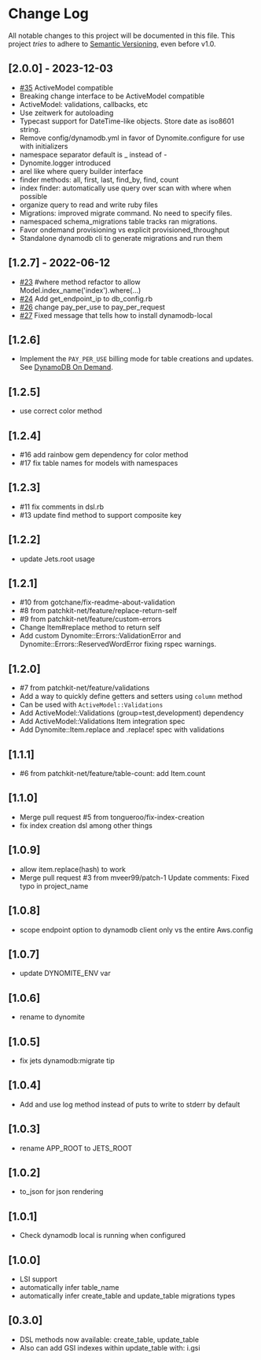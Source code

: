 # Change Log

All notable changes to this project will be documented in this file.
This project *tries* to adhere to [Semantic Versioning](http://semver.org/), even before v1.0.

## [2.0.0] - 2023-12-03
- [#35](https://github.com/tongueroo/dynomite/pull/35) ActiveModel compatible
- Breaking change interface to be ActiveModel compatible
- ActiveModel: validations, callbacks, etc
- Use zeitwerk for autoloading
- Typecast support for DateTime-like objects. Store date as iso8601 string.
- Remove config/dynamodb.yml in favor of Dynomite.configure for use with initializers
- namespace separator default is _ instead of -
- Dynomite.logger introduced
- arel like where query builder interface
- finder methods: all, first, last, find_by, find, count
- index finder: automatically use query over scan with where when possible
- organize query to read and write ruby files
- Migrations: improved migrate command. No need to specify files.
- namespaced schema_migrations table tracks ran migrations.
- Favor ondemand provisioning vs explicit provisioned_throughput
- Standalone dynamodb cli to generate migrations and run them

## [1.2.7] - 2022-06-12
- [#23](https://github.com/tongueroo/dynomite/pull/23) #where method refactor to allow Model.index_name('index').where(...)
- [#24](https://github.com/tongueroo/dynomite/pull/24) Add get_endpoint_ip to db_config.rb
- [#26](https://github.com/tongueroo/dynomite/pull/26) change pay_per_use to pay_per_request
- [#27](https://github.com/tongueroo/dynomite/pull/27) Fixed message that tells how to install dynamodb-local

## [1.2.6]
- Implement the `PAY_PER_USE` billing mode for table creations and updates. See [DynamoDB On Demand](https://aws.amazon.com/blogs/aws/amazon-dynamodb-on-demand-no-capacity-planning-and-pay-per-request-pricing/).

## [1.2.5]
- use correct color method

## [1.2.4]
- #16 add rainbow gem dependency for color method
- #17 fix table names for models with namespaces

## [1.2.3]
- #11 fix comments in dsl.rb
- #13 update find method to support composite key

## [1.2.2]
- update Jets.root usage

## [1.2.1]
- #10 from gotchane/fix-readme-about-validation
- #8 from patchkit-net/feature/replace-return-self
- #9 from patchkit-net/feature/custom-errors
- Change Item#replace method to return self
- Add custom Dynomite::Errors::ValidationError and Dynomite::Errors::ReservedWordError
  fixing rspec warnings.

## [1.2.0]
- #7 from patchkit-net/feature/validations
- Add a way to quickly define getters and setters using `column` method
- Can be used with `ActiveModel::Validations`
- Add ActiveModel::Validations (group=test,development) dependency
- Add ActiveModel::Validations Item integration spec
- Add Dynomite::Item.replace and .replace! spec with validations

## [1.1.1]
- #6 from patchkit-net/feature/table-count: add Item.count

## [1.1.0]
- Merge pull request #5 from tongueroo/fix-index-creation
- fix index creation dsl among other things

## [1.0.9]
- allow item.replace(hash) to work
- Merge pull request #3 from mveer99/patch-1 Update comments: Fixed typo in project_name

## [1.0.8]
- scope endpoint option to dynamodb client only vs the entire Aws.config

## [1.0.7]
- update DYNOMITE_ENV var

## [1.0.6]
- rename to dynomite

## [1.0.5]
- fix jets dynamodb:migrate tip

## [1.0.4]
- Add and use log method instead of puts to write to stderr by default

## [1.0.3]
- rename APP_ROOT to JETS_ROOT

## [1.0.2]
- to_json for json rendering

## [1.0.1]
- Check dynamodb local is running when configured

## [1.0.0]
- LSI support
- automatically infer table_name
- automatically infer create_table and update_table migrations types

## [0.3.0]
- DSL methods now available: create_table, update_table
- Also can add GSI indexes within update_table with: i.gsi
